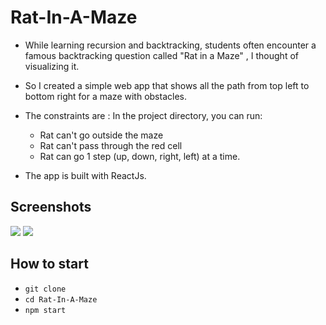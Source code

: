 # Rat-In-A-Maze

* While learning recursion and backtracking, students often encounter a famous backtracking question called "Rat in a Maze" , I thought of visualizing it.

* So I created a simple web app that shows all the path from top left to bottom right for a maze with obstacles.

* The constraints are :
In the project directory, you can run:

    * Rat can't go outside the maze
    * Rat can't pass through the red cell
    * Rat can go 1 step (up, down, right, left) at a time.

* The app is built with ReactJs.

## Screenshots

![](https://drive.google.com/file/d/1jfD3N6LBnhC2a_oh3yhYqA9CDhum5NOw/view?usp=sharing)
![](https://drive.google.com/file/d/1HTE2poFTt3q4l11ocImjEpzD3R2H2r5S/view?usp=sharing)

## How to start

* ```git clone```
* ```cd Rat-In-A-Maze```
* ```npm start```



